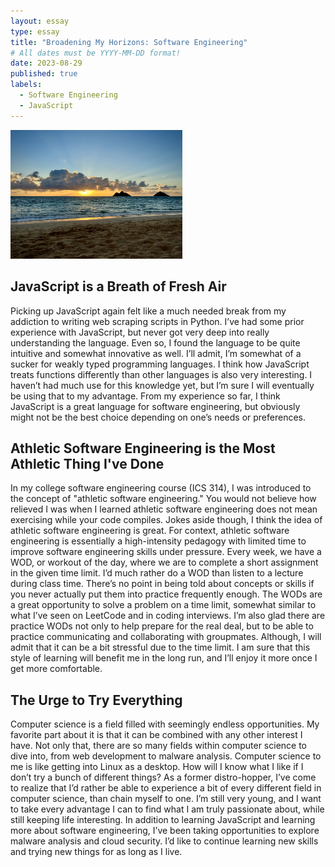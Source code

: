 ```yaml
---
layout: essay
type: essay
title: "Broadening My Horizons: Software Engineering"
# All dates must be YYYY-MM-DD format!
date: 2023-08-29
published: true
labels:
  - Software Engineering
  - JavaScript
---
```


<img width="275px" class="rounded float-start pe-4" src="https://github.com/kyesteele/kyesteele.github.io/blob/main/horizon.jpg?raw=true">

## JavaScript is a Breath of Fresh Air

  Picking up JavaScript again felt like a much needed break from my addiction to writing web scraping scripts in Python. I’ve had some prior experience with JavaScript, but never got very deep into really understanding the language. Even so, I found the language to be quite intuitive and somewhat innovative as well. I’ll admit, I’m somewhat of a sucker for weakly typed programming languages. I think how JavaScript treats functions differently than other languages is also very interesting. I haven’t had much use for this knowledge yet, but I’m sure I will eventually be using that to my advantage. From my experience so far, I think JavaScript is a great language for software engineering, but obviously might not be the best choice depending on one’s needs or preferences.

## Athletic Software Engineering is the Most Athletic Thing I've Done

  In my college software engineering course (ICS 314), I was introduced to the concept of "athletic software engineering." You would not believe how relieved I was when I learned athletic software engineering does not mean exercising while your code compiles. Jokes aside though, I think the idea of athletic software engineering is great. For context, athletic software engineering is essentially a high-intensity pedagogy with limited time to improve software engineering skills under pressure. Every week, we have a WOD, or workout of the day, where we are to complete a short assignment in the given time limit. I’d much rather do a WOD than listen to a lecture during class time. There’s no point in being told about concepts or skills if you never actually put them into practice frequently enough. The WODs are a great opportunity to solve a problem on a time limit, somewhat similar to what I’ve seen on LeetCode and in coding interviews. I’m also glad there are practice WODs not only to help prepare for the real deal, but to be able to practice communicating and collaborating with groupmates. Although, I will admit that it can be a bit stressful due to the time limit. I am sure that this style of learning will benefit me in the long run, and I’ll enjoy it more once I get more comfortable.

## The Urge to Try Everything

  Computer science is a field filled with seemingly endless opportunities. My favorite part about it is that it can be combined with any other interest I have. Not only that, there are so many fields within computer science to dive into, from web development to malware analysis. Computer science to me is like getting into Linux as a desktop. How will I know what I like if I don’t try a bunch of different things? As a former distro-hopper, I’ve come to realize that I’d rather be able to experience a bit of every different field in computer science, than chain myself to one. I’m still very young, and I want to take every advantage I can to find what I am truly passionate about, while still keeping life interesting. In addition to learning JavaScript and learning more about software engineering, I’ve been taking opportunities to explore malware analysis and cloud security. I’d like to continue learning new skills and trying new things for as long as I live.

